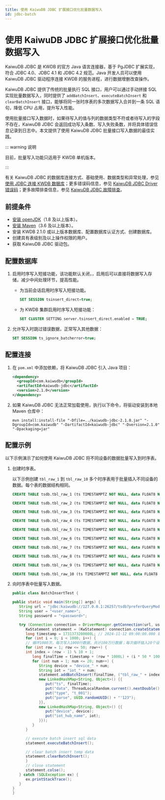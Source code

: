 ```yaml
---
title: 使用 KaiwuDB JDBC 扩展接口优化批量数据写入
id: jdbc-batch
---
```


# 使用 KaiwuDB JDBC 扩展接口优化批量数据写入

KaiwuDB JDBC 是 KWDB 的官方 Java 语言连接器，基于 PgJDBC 扩展实现，符合 JDBC 4.0、JDBC 4.1 和 JDBC 4.2 规范。Java 开发人员可以使用 KaiwuDB JDBC 驱动程序连接 KWDB 的服务进程，进行数据增删改查操作。

KaiwuDB JDBC 提供了传统的批量执行 SQL 接口，用户可以通过手动拼接 SQL 实现批量数据写入，同时提供了
 `addBatchInsert`、`executeBatchInsert` 和 `clearBatchInsert` 接口，能够将同一张时序表的多次数据写入合并到一条 SQL 语句，降低 CPU 占用，提升写入性能。

 使用批量接口写入数据时，如果待写入的值与列的数据类型不符或者待写入的字段不存在，KaiwuDB JDBC 会返回成功写入条数、写入失败条数，并将具体错误信息记录到日志中。本文提供了使用 KaiwuDB JDBC 批量接口写入数据的最佳实践。

::: warning 说明

目前，批量写入功能只适用于 KWDB 单机版本。

:::

有关 KaiwuDB JDBC 的数据库连接方式、基础使用、数据类型和异常处理，参见[使用 JDBC 连接 KWDB 数据库](../development/connect-kaiwudb/java/connect-jdbc.md)；更多错误码信息，参见 [KaiwuDB JDBC Driver 错误码](../db-operation/error-code/error-code-jdbc-driver.md)；更多故障排查信息，参见 [KaiwuDB JDBC 故障排查](../troubleshooting-guide/troubleshooting.md#kaiwudb-jdbc)。

## 前提条件

- [安装 openJDK](https://openjdk.org/install/)（1.8 及以上版本）。
- [安装 Maven](https://maven.apache.org/install.html)（3.6 及以上版本）。
- 安装 KWDB 2.1.0 或以上版本数据库、配置数据库认证方式、创建数据库。
- 创建具有表级别及以上操作权限的用户。
- 获取 KaiwuDB JDBC 驱动包。

## 配置数据库

1. 启用时序写入短接功能，该功能默认关闭，，启用后可以直接将数据写入存储，减少中间处理环节，提高性能。
   - 为当前会话启用时序写入短接功能。

      ```SQL
      SET SESSION tsinsert_direct=true;
      ```

   - 为 KWDB 集群启用时序写入短接功能：

      ```SQL
      SET CLUSTER SETTING server.tsinsert_direct.enabled = TRUE;
      ```

2. 允许写入时跳过错误数据，正常写入其他数据：

      ```SQL
      SET SESSION ts_ignore_batcherror=true;
      ```

## 配置连接

1. 在 `pom.xml` 中添加依赖，将 KaiwuDB JDBC 引入 Java 项目：

   ```xml
   <dependency>
     <groupId>com.kaiwudb</groupId>
     <artifactId>kaiwudb-jdbc</artifactId>
     <version>2.1.0</version>
   </dependency>
   ```

2. 如果 KaiwuDB JDBC 无法正常加载使用，执行以下命令，将驱动安装到本地 Maven 仓库中：

   ```shell
   mvn install:install-file "-Dfile=../kaiwudb-jdbc-2.1.0.jar" "-DgroupId=com.kaiwudb" "-DartifactId=kaiwudb-jdbc" "-Dversion=2.1.0" "-Dpackaging=jar"
   ```

## 配置示例

以下示例演示了如何使用 KaiwuDB JDBC 将不同设备的数据批量写入到时序表。

1. 创建时序表。

   以下示例创建 `tbl_raw_1` 到 `tbl_raw_10` 多个时序表用于批量插入不同设备的数据。每个表的数据结构相同。

   ```SQL
   CREATE TABLE tsdb.tbl_raw_1 (ts TIMESTAMPTZ NOT NULL, data FLOAT8 NULL, type CHAR(10) NULL, parse VARCHAR NULL) TAGS (device CHAR(10) NOT NULL, iot_hub_name VARCHAR(64) NOT NULL) PRIMARY TAGS (device, iot_hub_name);

   CREATE TABLE tsdb.tbl_raw_2 (ts TIMESTAMPTZ NOT NULL, data FLOAT8 NULL, type CHAR(10) NULL, parse VARCHAR NULL) TAGS (device CHAR(10) NOT NULL, iot_hub_name VARCHAR(64) NOT NULL) PRIMARY TAGS (device, iot_hub_name);

   CREATE TABLE tsdb.tbl_raw_3 (ts TIMESTAMPTZ NOT NULL, data FLOAT8 NULL, type CHAR(10) NULL, parse VARCHAR NULL) TAGS (device CHAR(10) NOT NULL, iot_hub_name VARCHAR(64) NOT NULL) PRIMARY TAGS (device, iot_hub_name);

   CREATE TABLE tsdb.tbl_raw_4 (ts TIMESTAMPTZ NOT NULL, data FLOAT8 NULL, type CHAR(10) NULL, parse VARCHAR NULL) TAGS (device CHAR(10) NOT NULL, iot_hub_name VARCHAR(64) NOT NULL) PRIMARY TAGS (device, iot_hub_name);

   CREATE TABLE tsdb.tbl_raw_5 (ts TIMESTAMPTZ NOT NULL, data FLOAT8 NULL, type CHAR(10) NULL, parse VARCHAR NULL) TAGS (device CHAR(10) NOT NULL, iot_hub_name VARCHAR(64) NOT NULL) PRIMARY TAGS (device, iot_hub_name);

   CREATE TABLE tsdb.tbl_raw_6 (ts TIMESTAMPTZ NOT NULL, data FLOAT8 NULL, type CHAR(10) NULL, parse VARCHAR NULL) TAGS (device CHAR(10) NOT NULL, iot_hub_name VARCHAR(64) NOT NULL) PRIMARY TAGS (device, iot_hub_name);

   CREATE TABLE tsdb.tbl_raw_7 (ts TIMESTAMPTZ NOT NULL, data FLOAT8 NULL, type CHAR(10) NULL, parse VARCHAR NULL) TAGS (device CHAR(10) NOT NULL, iot_hub_name VARCHAR(64) NOT NULL) PRIMARY TAGS (device, iot_hub_name);

   CREATE TABLE tsdb.tbl_raw_8 (ts TIMESTAMPTZ NOT NULL, data FLOAT8 NULL, type CHAR(10) NULL, parse VARCHAR NULL) TAGS (device CHAR(10) NOT NULL, iot_hub_name VARCHAR(64) NOT NULL) PRIMARY TAGS (device, iot_hub_name);

   CREATE TABLE tsdb.tbl_raw_9 (ts TIMESTAMPTZ NOT NULL, data FLOAT8 NULL, type CHAR(10) NULL, parse VARCHAR NULL) TAGS (device CHAR(10) NOT NULL, iot_hub_name VARCHAR(64) NOT NULL) PRIMARY TAGS (device, iot_hub_name);

   CREATE TABLE tsdb.tbl_raw_10 (ts TIMESTAMPTZ NOT NULL, data FLOAT8 NULL, type CHAR(10) NULL, parse VARCHAR NULL) TAGS (device CHAR(10) NOT NULL, iot_hub_name VARCHAR(64) NOT NULL) PRIMARY TAGS (device, iot_hub_name);
   ```

2. 向时序表中批量写入数据。

   ```JAVA
   public class BatchInsertTest {

   public static void main(String[] args) {
      String url = "jdbc:kaiwudb://127.0.0.1:26257/tsdb?preferQueryMode=simple";
      String user = "<user_name>";
      String password = "<password>";

      try (Connection connection = DriverManager.getConnection(url, user, password)) {
         KwStatement statement = (KwStatement) connection.createStatement();
         long timestamp = 1731373200000L; // 2024-11-12 09:00:00.000 初始时间戳
         for (int i = 0; i < 1000; i++) {
         // 循环1000次，每次写入1000行数据，共计100万行数据；每次循环插入20个设备，每个设备50行的数据
         for (int row = 1; row <= 50; row++) {
         int index = (row - 1) % 10 + 1;
            long finalTime = timestamp + (row * 1000L) + (i * 50 * 1000L);
            for (int num = 1; num <= 20; num++) {
               String device = "device_" + num;
               String iot = "iot_" + num;
               statement.addBatchInsert(finalTime, ("tbl_raw_" + index),
               new LinkedHashMap<String, Object>() {{
                  put("ts", finalTime);
                  put("data", ThreadLocalRandom.current().nextDouble());
                  put("type", "t_001");
                  put("parse", UUID.randomUUID() + "'123");
               }},
               new LinkedHashMap<String, Object>() {{
                  put("device", device);
                  put("iot_hub_name", iot);
               }});
            }
         }

         // execute batch insert sql data
         statement.executeBatchInsert();

         // clear batch insert temp data
         statement.clearBatchInsert();
         }
         // close statement
         statement.colse();
      } catch (SQLException ex) {
         ex.printStackTrace();
      }
   }
   }
   ```